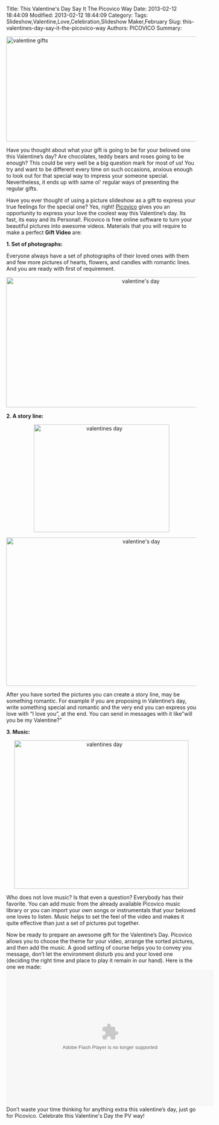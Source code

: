 
Title: This Valentine's Day Say It The Picovico Way 
Date: 2013-02-12 18:44:09
Modified: 2013-02-12 18:44:09
Category: 
Tags: Slideshow,Valentine,Love,Celebration,Slideshow Maker,February
Slug: this-valentines-day-say-it-the-picovico-way
Authors: PICOVICO
Summary: 


<a href="http://www.picovico.com/blog/wp-content/uploads/2013/02/Picovico_valentine0.png"><img class="aligncenter size-full wp-image-279" title="Picovico_valentine0" src="http://www.picovico.com/blog/wp-content/uploads/2013/02/Picovico_valentine0.png" alt="valentine gifts " width="826" height="278" /></a>

Have you thought about what your gift is going to be for your beloved one this Valentine’s day?
Are chocolates, teddy bears and roses going to be enough? This could be very well be a big question mark for most of us! You try and want to be different every time on such occasions, anxious enough to look out for that special way to impress your someone special. Nevertheless, it ends up with same ol' regular ways of presenting the regular gifts.

Have you ever thought of using a picture slideshow as a gift to express your true feelings for the special one? Yes, right! <a title="Picovico" href="http://www.picovico.com">Picovico</a> gives you an opportunity to express your love the coolest way this Valentine’s day. Its fast, its easy and its Personal!. Picovico is free online software to turn your beautiful pictures into awesome videos. Materials that you will require to make a perfect <strong>Gift Video</strong> are:

<strong>1. Set of photographs:</strong>
<p style="text-align: left;">Everyone always have a set of photographs of their loved ones with them and few more pictures of hearts, flowers, and candles with romantic lines. And you are ready with first of requirement.</p>
<p style="text-align: center;"><a href="http://www.picovico.com/blog/wp-content/uploads/2013/02/11.jpg"><img class="aligncenter size-full wp-image-290" title="Picovico_Valentine_1" src="http://www.picovico.com/blog/wp-content/uploads/2013/02/11.jpg" alt="valentine's day" width="697" height="345" /></a></p>
<p style="text-align: left;"><strong>2. A story line:</strong></p>
<p style="text-align: center;"><a href="http://www.picovico.com/blog/wp-content/uploads/2013/02/21.jpg"><img src="http://www.picovico.com/blog/wp-content/uploads/2013/02/21.jpg" alt="valentines day" title="Picovico_Valentine_2" width="359" height="285" class="aligncenter size-full wp-image-319" /></a></p>
<p style="text-align: center;"><a href="http://www.picovico.com/blog/wp-content/uploads/2013/02/3.jpg"><img class="aligncenter size-full wp-image-293" title="Picovico_Valentine_3" src="http://www.picovico.com/blog/wp-content/uploads/2013/02/3.jpg" alt="valentine's day" width="700" height="393" /></a></p>
<p style="text-align: left;">After you have sorted the pictures you can create a story line, may be something romantic. For example if you are proposing in Valentine’s day, write something special and romantic and the very end you can express you love with “I love you”, at the end. You can send in messages with it like”will you be my Valentine?”</p>
<strong>3. Music:</strong>
<p style="text-align: center;"><a href="http://www.picovico.com/blog/wp-content/uploads/2013/02/42.jpg"><img src="http://www.picovico.com/blog/wp-content/uploads/2013/02/42.jpg" alt="valentines day" title="Picovico_Valentine_4" width="462" height="393" class="aligncenter size-full wp-image-321" /></a></p>
Who does not love music? Is that even a question? Everybody has their favorite. You can add music from the already available Picovico music library or you can import your own songs or instrumentals that your beloved one loves to listen. Music helps to set the feel of the video and makes it quite effective than just a set of pictures put together.

Now be ready to prepare an awesome gift for the Valentine’s Day. Picovico allows you to choose the theme for your video, arrange the sorted pictures, and then add the music. A good setting of course helps you to convey you message, don’t let the environment disturb you and your loved one (deciding the right time and place to play it remain in our hand). Here is the one we made:
<object id="picovico-player-896a76d9b2cb4b61990f66ea0ccb003e" width="550" height="360" classid="clsid:d27cdb6e-ae6d-11cf-96b8-444553540000" codebase="http://download.macromedia.com/pub/shockwave/cabs/flash/swflash.cab#version=6,0,40,0"><param name="allowfullscreen" value="true" /><param name="allowscriptaccess" value="always" /><param name="src" value="http://www.picovico.com/player/player.swf?file=http://s3.amazonaws.com/pvcdn2/video/896a76d9b2cb4b61990f66ea0ccb003e/896a76d9b2cb4b61990f66ea0ccb003e-360.mp4&amp;image=http://s3.amazonaws.com/pvcdn2/video/896a76d9b2cb4b61990f66ea0ccb003e/896a76d9b2cb4b61990f66ea0ccb003e-360.jpg&amp;skin=http://www.picovico.com//player/bekle.zip&amp;baseurl=http://www.picovico.com/&amp;controlbar.position=over&amp;logo.file=http://www.picovico.com/themes/_global/images/picovico.png&amp;logo.link=http://www.picovico.com/play/896a76d9b2cb4b61990f66ea0ccb003e&amp;logo.margin=20&amp;logo.position=top-left&amp;logo.over=1&amp;logo.out=0.8&amp;logo.hide=false" /><embed id="picovico-player-896a76d9b2cb4b61990f66ea0ccb003e" width="550" height="360" type="application/x-shockwave-flash" src="http://www.picovico.com/player/player.swf?file=http://s3.amazonaws.com/pvcdn2/video/896a76d9b2cb4b61990f66ea0ccb003e/896a76d9b2cb4b61990f66ea0ccb003e-360.mp4&amp;image=http://s3.amazonaws.com/pvcdn2/video/896a76d9b2cb4b61990f66ea0ccb003e/896a76d9b2cb4b61990f66ea0ccb003e-360.jpg&amp;skin=http://www.picovico.com//player/bekle.zip&amp;baseurl=http://www.picovico.com/&amp;controlbar.position=over&amp;logo.file=http://www.picovico.com/themes/_global/images/picovico.png&amp;logo.link=http://www.picovico.com/play/896a76d9b2cb4b61990f66ea0ccb003e&amp;logo.margin=20&amp;logo.position=top-left&amp;logo.over=1&amp;logo.out=0.8&amp;logo.hide=false" allowfullscreen="true" allowscriptaccess="always" /></object>
Don’t waste your time thinking for anything extra this valentine’s day, just go for Picovico. Celebrate this Valentine's Day the PV way!